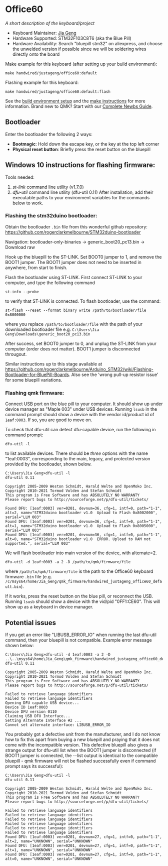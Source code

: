 # Office60

*A short description of the keyboard/project*

* Keyboard Maintainer: [Jia Geng](https://github.com/JiaGengChang)
* Hardware Supported: STM32F103C8T6 (aka the Blue Pill)
* Hardware Availability: Search "bluepill stm32" on aliexpress, and choose the unwelded version if possible since we will be soldering wires directly onto the board

Make example for this keyboard (after setting up your build environment):

    make handwired/justageng/office60:default

Flashing example for this keyboard:

    make handwired/justageng/office60:default:flash

See the [build environment setup](https://docs.qmk.fm/#/getting_started_build_tools) and the [make instructions](https://docs.qmk.fm/#/getting_started_make_guide) for more information. Brand new to QMK? Start with our [Complete Newbs Guide](https://docs.qmk.fm/#/newbs).

## Bootloader

Enter the bootloader the following 2 ways:
* **Bootmagic**: Hold down the escape key, or the key at the top left corner
* **Physical reset button**: Briefly press the reset button on the bluepill 


## Windows 10 instructions for flashing firmware:
Tools needed:
1. *st-link* command line utility (v1.7.0)
2. *dfu-util* command line utility (dfu-util 0.11)
After installation, add their executable paths to your environment variables for the commands below to work.

### Flashing the stm32duino bootloader:
Obtain the bootloader ``.bin`` file from this wonderful github repository: https://github.com/rogerclarkmelbourne/STM32duino-bootloader

Navigation: bootloader-only-binaries -> generic_boot20_pc13.bin -> Download raw

Hook up the bluepill to the ST-LINK. Set BOOT0 jumper to 1, and remove the BOOT1 jumper. The BOOT1 jumper does not need to be inserted in anywhere, from start to finish.

Flash the bootloader using ST-LINK. First connect ST-LINK to your computer, and type the following command
```
st-info --probe
```
to verify that ST-LINK is connected. To flash bootloader, use the command:
```
st-flash --reset --format binary write /path/to/bootloader/file 0x8000000
```
where you replace ``/path/to/bootloader/file`` with the path of your downloaded bootloader file e.g. ``C:\Users\Jia Geng\Downloads\generic_boot20_pc13.bin``

After success, set BOOT0 jumper to 0, and unplug the ST-LINK from your computer (order does not matter). BOOT1 jumper is disconnected througout.

Similar instructions up to this stage available at https://github.com/rogerclarkmelbourne/Arduino_STM32/wiki/Flashing-Bootloader-for-BluePill-Boards. Also see the 'wrong pull-up resistor issue' for some bluepill variations.

### Flashing qmk firmware:
Connect USB port on the blue pill to your computer. It should show up under device manager as "Maple 003" under USB devices.
Running ``lsusb`` in the command prompt should show a device with the vendor id/product id of ``1eaf:0003``. If so, you are good to move on.

To check that dfu-util can detect dfu-capable device, run the following in command prompt:
```
dfu-util -l
```
to list available devices. There should be *three* options with the name "1eaf:0003", corresponding to the main, legacy, and protected version provided by the bootloader, shown below. 

```
C:\Users\Jia Geng>dfu-util -l
dfu-util 0.11

Copyright 2005-2009 Weston Schmidt, Harald Welte and OpenMoko Inc.
Copyright 2010-2021 Tormod Volden and Stefan Schmidt
This program is Free Software and has ABSOLUTELY NO WARRANTY
Please report bugs to http://sourceforge.net/p/dfu-util/tickets/

Found DFU: [1eaf:0003] ver=0201, devnum=36, cfg=1, intf=0, path="1-1", alt=2, name="STM32duino bootloader v1.0  Upload to Flash 0x8002000", serial="LLM 003"
Found DFU: [1eaf:0003] ver=0201, devnum=36, cfg=1, intf=0, path="1-1", alt=1, name="STM32duino bootloader v1.0  Upload to Flash 0x8005000", serial="LLM 003"
Found DFU: [1eaf:0003] ver=0201, devnum=36, cfg=1, intf=0, path="1-1", alt=0, name="STM32duino bootloader v1.0  ERROR. Upload to RAM not supported.", serial="LLM 003"
```

We will flash bootloader into main version of the device, with alternate=2.

```
dfu-util -d 1eaf:0003 -a 2 -D /path/to/qmk/firmware/file 
```
where ``/path/to/qmk/firmware/file`` is the path to the Office60 keyboard firmware ``.bin`` file (e.g. ``/c/msys64/home/Jia_Geng/qmk_firmware/handwired_justageng_office60_default.bin``).

If it works, press the reset button on the blue pill, or reconnect the USB. Running ``lsusb`` should show a device with the vid/pid "0FF1:CE60". This will show up as a keyboard in device manager. 

## Potential issues
If you get an error like "LIBUSB_ERROR_IO" when running the last dfu-util command, then your bluepill is not compatible. Example error message shown below:
```
C:\Users\Jia Geng>dfu-util -d 1eaf:0003 -a 2 -D ..\..\msys64\home\Jia_Geng\qmk_firmware\handwired_justageng_office60_default.bin
dfu-util 0.11

Copyright 2005-2009 Weston Schmidt, Harald Welte and OpenMoko Inc.
Copyright 2010-2021 Tormod Volden and Stefan Schmidt
This program is Free Software and has ABSOLUTELY NO WARRANTY
Please report bugs to http://sourceforge.net/p/dfu-util/tickets/

Failed to retrieve language identifiers
Failed to retrieve language identifiers
Opening DFU capable USB device...
Device ID 1eaf:0003
Device DFU version 0110
Claiming USB DFU Interface...
Setting Alternate Interface #2 ...
Cannot set alternate interface: LIBUSB_ERROR_IO
```
You probably got a defective unit from the manufacturer, and I do not know how to fix this apart from buying a new bluepill and praying that it does not come with the incompatible version. This defective bluepill also gives a strange output for dfu-util list when the BOOT1 jumper is disconnected (if BOOT1 jumper is connected, the --list output is identical to the compatible bluepill - qmk firmware will not be flashed successfully even if command prompt says its successful):

```
C:\Users\Jia Geng>dfu-util -l
dfu-util 0.11

Copyright 2005-2009 Weston Schmidt, Harald Welte and OpenMoko Inc.
Copyright 2010-2021 Tormod Volden and Stefan Schmidt
This program is Free Software and has ABSOLUTELY NO WARRANTY
Please report bugs to http://sourceforge.net/p/dfu-util/tickets/

Failed to retrieve language identifiers
Failed to retrieve language identifiers
Failed to retrieve language identifiers
Failed to retrieve language identifiers
Failed to retrieve language identifiers
Failed to retrieve language identifiers
Found DFU: [1eaf:0003] ver=0201, devnum=27, cfg=1, intf=0, path="1-1", alt=2, name="UNKNOWN", serial="UNKNOWN"
Found DFU: [1eaf:0003] ver=0201, devnum=27, cfg=1, intf=0, path="1-1", alt=1, name="UNKNOWN", serial="UNKNOWN"
Found DFU: [1eaf:0003] ver=0201, devnum=27, cfg=1, intf=0, path="1-1", alt=0, name="UNKNOWN", serial="UNKNOWN"
```
